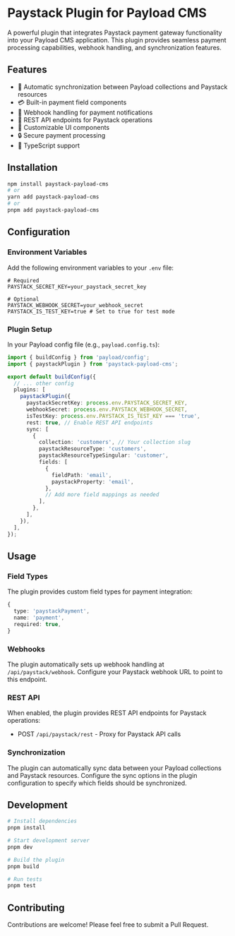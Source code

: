 # Paystack Plugin for Payload CMS

A powerful plugin that integrates Paystack payment gateway functionality into your Payload CMS application. This plugin provides seamless payment processing capabilities, webhook handling, and synchronization features.

## Features

- 🔄 Automatic synchronization between Payload collections and Paystack resources
- 💳 Built-in payment field components
- 🔔 Webhook handling for payment notifications
- 🔌 REST API endpoints for Paystack operations
- 🎨 Customizable UI components
- 🔒 Secure payment processing
- 📝 TypeScript support

## Installation

```bash
npm install paystack-payload-cms
# or
yarn add paystack-payload-cms
# or
pnpm add paystack-payload-cms
```

## Configuration

### Environment Variables

Add the following environment variables to your `.env` file:

```env
# Required
PAYSTACK_SECRET_KEY=your_paystack_secret_key

# Optional
PAYSTACK_WEBHOOK_SECRET=your_webhook_secret
PAYSTACK_IS_TEST_KEY=true # Set to true for test mode
```

### Plugin Setup

In your Payload config file (e.g., `payload.config.ts`):

```typescript
import { buildConfig } from 'payload/config';
import { paystackPlugin } from 'paystack-payload-cms';

export default buildConfig({
  // ... other config
  plugins: [
    paystackPlugin({
      paystackSecretKey: process.env.PAYSTACK_SECRET_KEY,
      webhookSecret: process.env.PAYSTACK_WEBHOOK_SECRET,
      isTestKey: process.env.PAYSTACK_IS_TEST_KEY === 'true',
      rest: true, // Enable REST API endpoints
      sync: [
        {
          collection: 'customers', // Your collection slug
          paystackResourceType: 'customers',
          paystackResourceTypeSingular: 'customer',
          fields: [
            {
              fieldPath: 'email',
              paystackProperty: 'email',
            },
            // Add more field mappings as needed
          ],
        },
      ],
    }),
  ],
});
```

## Usage

### Field Types

The plugin provides custom field types for payment integration:

```typescript
{
  type: 'paystackPayment',
  name: 'payment',
  required: true,
}
```

### Webhooks

The plugin automatically sets up webhook handling at `/api/paystack/webhook`. Configure your Paystack webhook URL to point to this endpoint.

### REST API

When enabled, the plugin provides REST API endpoints for Paystack operations:

- POST `/api/paystack/rest` - Proxy for Paystack API calls

### Synchronization

The plugin can automatically sync data between your Payload collections and Paystack resources. Configure the sync options in the plugin configuration to specify which fields should be synchronized.


## Development

```bash
# Install dependencies
pnpm install

# Start development server
pnpm dev

# Build the plugin
pnpm build

# Run tests
pnpm test
```

## Contributing

Contributions are welcome! Please feel free to submit a Pull Request.
